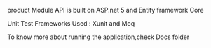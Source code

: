 product Module API is built on ASP.net 5 and Entity framework Core

Unit Test Frameworks Used : Xunit and Moq

To know more about running the application,check Docs folder
